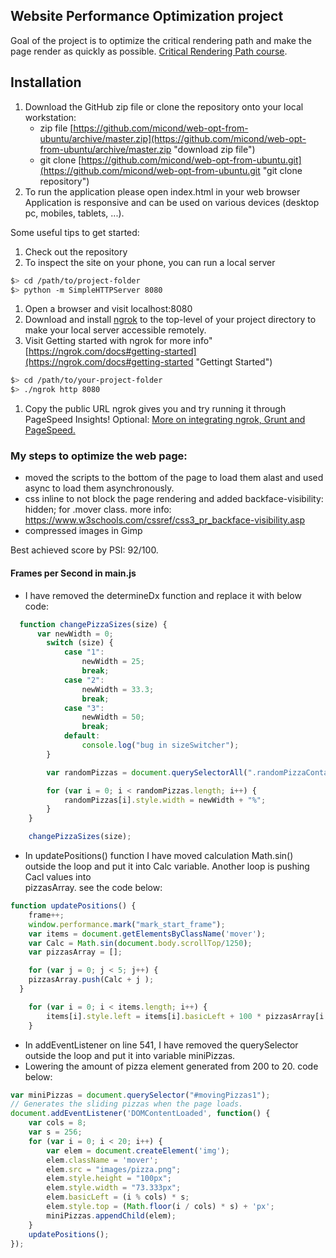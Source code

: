## Website Performance Optimization project

Goal of the project is to optimize the critical rendering path and make the page render as quickly as possible.
[Critical Rendering Path course](https://www.udacity.com/course/ud884).

## Installation
1. Download the GitHub zip file or clone the repository onto your local workstation:
	* zip file [https://github.com/micond/web-opt-from-ubuntu/archive/master.zip](https://github.com/micond/web-opt-from-ubuntu/archive/master.zip "download zip file")
	* git clone [https://github.com/micond/web-opt-from-ubuntu.git](https://github.com/micond/web-opt-from-ubuntu.git "git clone repository")
2. To run the application please open index.html in your web browser
Application is responsive and can be used on various devices (desktop pc, mobiles, tablets, ...).

Some useful tips to get started:

1. Check out the repository
1. To inspect the site on your phone, you can run a local server

  ```bash
  $> cd /path/to/project-folder
  $> python -m SimpleHTTPServer 8080
  ```

1. Open a browser and visit localhost:8080
1. Download and install [ngrok](https://ngrok.com/) to the top-level of your project directory to make your local server accessible remotely.
2. Visit Getting started with ngrok for more info" [https://ngrok.com/docs#getting-started](https://ngrok.com/docs#getting-started "Gettingt Started")

  ``` bash
  $> cd /path/to/your-project-folder
  $> ./ngrok http 8080
  ```

1. Copy the public URL ngrok gives you and try running it through PageSpeed Insights! Optional: [More on integrating ngrok, Grunt and PageSpeed.](http://www.jamescryer.com/2014/06/12/grunt-pagespeed-and-ngrok-locally-testing/)

### My steps to optimize the web page:

- moved the scripts to the bottom of the page to load them alast and used async to load them asynchronously.
- css inline to not block the page rendering and added backface-visibility: hidden; for .mover class. more info: https://www.w3schools.com/cssref/css3_pr_backface-visibility.asp
- compressed images in Gimp

Best achieved score by PSI: 92/100.

#### Frames per Second in main.js

- I have removed the determineDx function and replace it with below code:

```javascript
  function changePizzaSizes(size) {
      var newWidth = 0;
        switch (size) {
            case "1":
                newWidth = 25;
                break;
            case "2":
                newWidth = 33.3;
                break;
            case "3":
                newWidth = 50;
                break;
            default:
                console.log("bug in sizeSwitcher");
        }

        var randomPizzas = document.querySelectorAll(".randomPizzaContainer");

        for (var i = 0; i < randomPizzas.length; i++) {
            randomPizzas[i].style.width = newWidth + "%";
        }
    }

    changePizzaSizes(size);
```
- In updatePositions() function I have moved calculation Math.sin() outside the loop
    and put it into Calc variable. Another loop is pushing Cacl values into     
    pizzasArray. see the code below:
```javascript
function updatePositions() {
    frame++;
    window.performance.mark("mark_start_frame");
    var items = document.getElementsByClassName('mover');
    var Calc = Math.sin(document.body.scrollTop/1250);
    var pizzasArray = [];

    for (var j = 0; j < 5; j++) {
    pizzasArray.push(Calc + j );
  }

    for (var i = 0; i < items.length; i++) {
        items[i].style.left = items[i].basicLeft + 100 * pizzasArray[i % 5] + 'px';
    }
```
- In addEventListener on line 541, I have removed the querySelector outside the loop and put it into variable miniPizzas. 
- Lowering the amount of pizza element generated from 200 to 20. code below:

```javascript
var miniPizzas = document.querySelector("#movingPizzas1");
// Generates the sliding pizzas when the page loads.
document.addEventListener('DOMContentLoaded', function() {
    var cols = 8;
    var s = 256;
    for (var i = 0; i < 20; i++) {
        var elem = document.createElement('img');
        elem.className = 'mover';
        elem.src = "images/pizza.png";
        elem.style.height = "100px";
        elem.style.width = "73.333px";
        elem.basicLeft = (i % cols) * s;
        elem.style.top = (Math.floor(i / cols) * s) + 'px';
        miniPizzas.appendChild(elem);
    }
    updatePositions();
});
```
